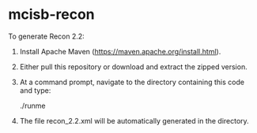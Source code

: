 # mcisb-recon

To generate Recon 2.2:

1. Install Apache Maven (https://maven.apache.org/install.html).
2. Either pull this repository or download and extract the zipped version.
3. At a command prompt, navigate to the directory containing this code and type:

      ./runme
      
4. The file recon_2.2.xml will be automatically generated in the directory.
